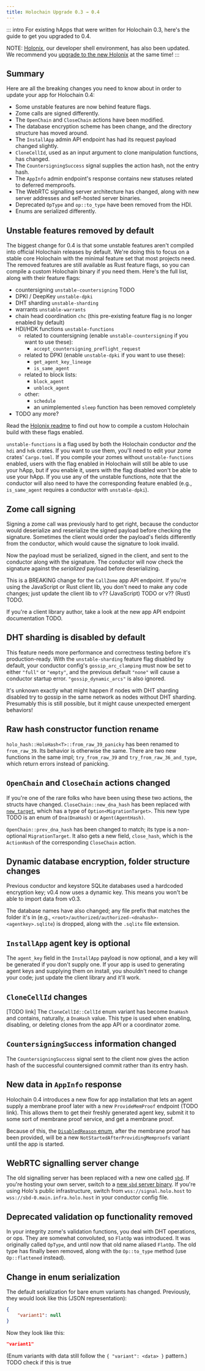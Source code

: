 ```yaml
---
title: Holochain Upgrade 0.3 → 0.4
---
```


::: intro
For existing hApps that were written for Holochain 0.3, here's the guide to get you upgraded to 0.4.

NOTE: [Holonix](/get-started/install-advanced/), our developer shell environment, has also been updated. We recommend you [upgrade to the new Holonix](/resources/upgrade-new-holonix/) at the same time!
:::

## Summary

Here are all the breaking changes you need to know about in order to update your app for Holochain 0.4:

* Some unstable features are now behind feature flags.
* Zome calls are signed differently.
* The `OpenChain` and `CloseChain` actions have been modified.
* The database encryption scheme has been change, and the directory structure has moved around.
* The `InstallApp` admin API endpoint has had its request payload changed slightly.
* `CloneCellId`, used as an input argument to clone manipulation functions, has changed.
* The `CountersigningSuccess` signal supplies the action hash, not the entry hash.
* The `AppInfo` admin endpoint's response contains new statuses related to deferred memproofs.
* The WebRTC signalling server architecture has changed, along with new server addresses and self-hosted server binaries.
* Deprecated `OpType` and `op::to_type` have been removed from the HDI.
* Enums are serialized differently.

## Unstable features removed by default

The biggest change for 0.4 is that some unstable features aren't compiled into official Holochain releases by default. We're doing this to focus on a stable core Holochain with the minimal feature set that most projects need. The removed features are still available as Rust feature flags, so you can compile a custom Holochain binary if you need them. Here's the full list, along with their feature flags:

* countersigning `unstable-countersigning` TODO
* DPKI / DeepKey `unstable-dpki`
* DHT sharding `unstable-sharding`
* warrants `unstable-warrants`
* chain head coordination `chc` (this pre-existing feature flag is no longer enabled by default)
* HDI/HDK functions `unstable-functions`
    * related to countersigning (enable `unstable-countersigning` if you want to use these):
        * `accept_countersigning_preflight_request`
    * related to DPKI (enable `unstable-dpki` if you want to use these):
        * `get_agent_key_lineage`
        * `is_same_agent`
    * related to block lists:
        * `block_agent`
        * `unblock_agent`
    * other:
        * `schedule`
        * an unimplemented `sleep` function has been removed completely
* TODO any more?

Read the [Holonix readme](https://github.com/holochain/holonix?tab=readme-ov-file#customized-holochain-build) to find out how to compile a custom Holochain build with these flags enabled.

`unstable-functions` is a flag used by both the Holochain conductor _and_ the `hdi` and `hdk` crates. If you want to use them, you'll need to edit your zome crates' `Cargo.toml`. If you compile your zomes without `unstable-functions` enabled, users with the flag enabled in Holochain will still be able to use your hApp, but if you enable it, users with the flag disabled won't be able to use your hApp. If you use any of the unstable functions, note that the conductor will also need to have the corresponding feature enabled (e.g., `is_same_agent` requires a conductor with `unstable-dpki`).

## Zome call signing

Signing a zome call was previously hard to get right, because the conductor would deserialize and reserialize the signed payload before checking the signature. Sometimes the client would order the payload's fields differently from the conductor, which would cause the signature to look invalid.

Now the payload must be serialized, signed in the client, and sent to the conductor along with the signature. The conductor will now check the signature against the _serialized_ payload before deserializing.

This is a BREAKING change for the `CallZome` app API endpoint. If you're using the JavaScript or Rust client lib, you don't need to make any code changes; just update the client lib to v?? (JavaScript) TODO or v?? (Rust) TODO.

If you're a client library author, take a look at the new app API endpoint documentation TODO.

## DHT sharding is disabled by default

This feature needs more performance and correctness testing before it's production-ready. With the `unstable-sharding` feature flag disabled by default, your conductor config's `gossip_arc_clamping` must now be set to either `"full"` or `"empty"`, and the previous default `"none"` will cause a conductor startup error. `"gossip_dynamic_arcs"` is also ignored.

It's unknown exactly what might happen if nodes with DHT sharding disabled try to gossip in the same network as nodes without DHT sharding. Presumably this is still possible, but it might cause unexpected emergent behaviors!

## Raw hash constructor function rename

`holo_hash::HoloHash<T>::from_raw_39_panicky` has been renamed to `from_raw_39`. Its behavior is otherwise the same. There are two new functions in the same impl; `try_from_raw_39` and `try_from_raw_36_and_type`, which return errors instead of panicking.

## `OpenChain` and `CloseChain` actions changed

If you're one of the rare folks who have been using these two actions, the structs have changed. `CloseChain::new_dna_hash` has been replaced with [`new_target`](TODO), which has a type of `Option<MigrationTarget>`. This new type TODO is an enum of `Dna(DnaHash)` or `Agent(AgentHash)`.

`OpenChain::prev_dna_hash` has been changed to match; its type is a non-optional `MigrationTarget`. It also gets a new field, `close_hash`, which is the `ActionHash` of the corresponding `CloseChain` action.

## Dynamic database encryption, folder structure changes

Previous conductor and keystore SQLite databases used a hardcoded encryption key; v0.4 now uses a dynamic key. This means you won't be able to import data from v0.3.

The database names have also changed; any file prefix that matches the folder it's in (e.g., `<root>/authorized/authorized-<dnahash>-<agentkey>.sqlite`) is dropped, along with the `.sqlite` file extension.

## `InstallApp` agent key is optional

The `agent_key` field in the `InstallApp` payload is now optional, and a key will be generated if you don't supply one. If your app is used to generating agent keys and supplying them on install, you shouldn't need to change your code; just update the client library and it'll work.

## `CloneCellId` changes

[TODO link] The `CloneCellId::CellId` enum variant has become `DnaHash` and contains, naturally, a `DnaHash` value. This type is used when enabling, disabling, or deleting clones from the app API or a coordinator zome.

## `CountersigningSuccess` information changed

The `CountersigningSuccess` signal sent to the client now gives the action hash of the successful countersigned commit rather than its entry hash.

## New data in `AppInfo` response

Holochain 0.4 introduces a new flow for app installation that lets an agent supply a membrane proof later with a new `ProvideMemProof` endpoint (TODO link). This allows them to get their freshly generated agent key, submit it to some sort of membrane proof service, and get a membrane proof.

Because of this, the [`DisabledReason` enum](TODO), after the membrane proof has been provided, will be a new `NotStartedAfterProvidingMemproofs` variant until the app is started.

## WebRTC signalling server change

The old signalling server has been replaced with a new one called [`sbd`](https://github.com/holochain/sbd/). If you're hosting your own server, switch to a [new `sbd` server binary](https://github.com/holochain/sbd/tags). If you're using Holo's public infrastructure, switch from `wss://signal.holo.host` to `wss://sbd-0.main.infra.holo.host` in your conductor config file.

## Deprecated validation op functionality removed

In your integrity zome's validation functions, you deal with DHT operations, or ops. They are somewhat convoluted, so `FlatOp` was introduced. It was originally called `OpType`, and until now that old name aliased `FlatOp`. The old type has finally been removed, along with the `Op::to_type` method (use `Op::flattened` instead).

## Change in enum serialization

The default serialization for bare enum variants has changed. Previously, they would look like this (JSON representation):

```json
{
    "variant1": null
}
```

Now they look like this:

```json
"variant1"
```

(Enum variants with data still follow the `{ "variant": <data> }` pattern.) TODO check if this is true